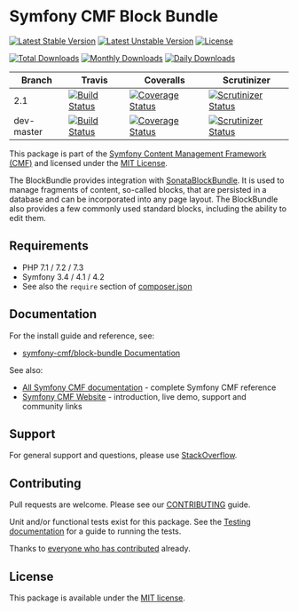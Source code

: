 # Symfony CMF Block Bundle

[![Latest Stable Version](https://poser.pugx.org/symfony-cmf/block-bundle/v/stable)](https://packagist.org/packages/symfony-cmf/block-bundle)
[![Latest Unstable Version](https://poser.pugx.org/symfony-cmf/block-bundle/v/unstable)](https://packagist.org/packages/symfony-cmf/block-bundle)
[![License](https://poser.pugx.org/symfony-cmf/block-bundle/license)](https://packagist.org/packages/symfony-cmf/block-bundle)

[![Total Downloads](https://poser.pugx.org/symfony-cmf/block-bundle/downloads)](https://packagist.org/packages/symfony-cmf/block-bundle)
[![Monthly Downloads](https://poser.pugx.org/symfony-cmf/block-bundle/d/monthly)](https://packagist.org/packages/symfony-cmf/block-bundle)
[![Daily Downloads](https://poser.pugx.org/symfony-cmf/block-bundle/d/daily)](https://packagist.org/packages/symfony-cmf/block-bundle)

Branch | Travis | Coveralls | Scrutinizer |
------ | ------ | --------- | ----------- |
2.1   | [![Build Status][travis_stable_badge]][travis_stable_link]     | [![Coverage Status][coveralls_stable_badge]][coveralls_stable_link]     | [![Scrutinizer Status][scrutinizer_stable_badge]][scrutinizer_stable_link] |
dev-master | [![Build Status][travis_unstable_badge]][travis_unstable_link] | [![Coverage Status][coveralls_unstable_badge]][coveralls_unstable_link] | [![Scrutinizer Status][scrutinizer_unstable_badge]][scrutinizer_unstable_link] |


This package is part of the [Symfony Content Management Framework (CMF)](https://cmf.symfony.com/) and licensed
under the [MIT License](LICENSE).

The BlockBundle provides integration with
[SonataBlockBundle](https://github.com/sonata-project/SonataBlockBundle).
It is used to manage fragments of content, so-called blocks, that are persisted
in a database and can be incorporated into any page layout. The BlockBundle also
provides a few commonly used standard blocks, including the ability to edit them.


## Requirements

* PHP 7.1 / 7.2 / 7.3
* Symfony 3.4 / 4.1 / 4.2
* See also the `require` section of [composer.json](composer.json)

## Documentation

For the install guide and reference, see:

* [symfony-cmf/block-bundle Documentation](https://symfony.com/doc/master/cmf/bundles/block/index.html)

See also:

* [All Symfony CMF documentation](https://symfony.com/doc/master/cmf/index.html) - complete Symfony CMF reference
* [Symfony CMF Website](https://cmf.symfony.com/) - introduction, live demo, support and community links

## Support

For general support and questions, please use [StackOverflow](https://stackoverflow.com/questions/tagged/symfony-cmf).

## Contributing

Pull requests are welcome. Please see our
[CONTRIBUTING](https://github.com/symfony-cmf/blob/master/CONTRIBUTING.md)
guide.

Unit and/or functional tests exist for this package. See the
[Testing documentation](https://symfony.com/doc/master/cmf/components/testing.html)
for a guide to running the tests.

Thanks to
[everyone who has contributed](contributors) already.

## License

This package is available under the [MIT license](src/Resources/meta/LICENSE).

[travis_stable_badge]: https://travis-ci.org/symfony-cmf/block-bundle.svg?branch=2.1
[travis_stable_link]: https://travis-ci.org/symfony-cmf/block-bundle
[travis_unstable_badge]: https://travis-ci.org/symfony-cmf/block-bundle.svg?branch=dev-master
[travis_unstable_link]: https://travis-ci.org/symfony-cmf/block-bundle

[coveralls_stable_badge]: https://coveralls.io/repos/github/symfony-cmf/block-bundle/badge.svg?branch=2.1
[coveralls_stable_link]: https://coveralls.io/github/symfony-cmf/block-bundle?branch=2.1
[coveralls_unstable_badge]: https://coveralls.io/repos/github/symfony-cmf/block-bundle/badge.svg?branch=dev-master
[coveralls_unstable_link]: https://coveralls.io/github/symfony-cmf/block-bundle?branch=dev-master

[scrutinizer_stable_badge]: https://scrutinizer-ci.com/g/symfony-cmf/block-bundle/badges/quality-score.png?b=2.1
[scrutinizer_stable_link]: https://scrutinizer-ci.com/g/symfony-cmf/block-bundle/?branch=2.1
[scrutinizer_unstable_badge]: https://scrutinizer-ci.com/g/symfony-cmf/block-bundle/badges/quality-score.png?b=dev-master
[scrutinizer_unstable_link]: https://scrutinizer-ci.com/g/symfony-cmf/block-bundle/?branch=dev-master
